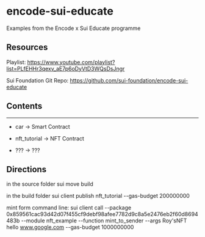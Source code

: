# encode-sui-educate
Examples from the Encode x Sui Educate programme

## Resources

Playlist: https://www.youtube.com/playlist?list=PLfEHHr3qexv_aE7p6oDyVtD3WQsDsJngr

Sui Foundation Git Repo: https://github.com/sui-foundation/encode-sui-educate

## Contents
---

- car -> Smart Contract

- nft_tutorial -> NFT Contract

- ??? -> ???


## Directions
in the source folder
sui move build

in the build folder
sui client publish nft_tutorial --gas-budget 200000000

mint form command line:
sui client call --package 0x859561cac93d42d07f455cf9debf98afee7782d9c8a5e2476eb2f60d8694483b --module nft_example --function mint_to_sender --args Roy'sNFT hello www.google.com --gas-budget 1000000000


